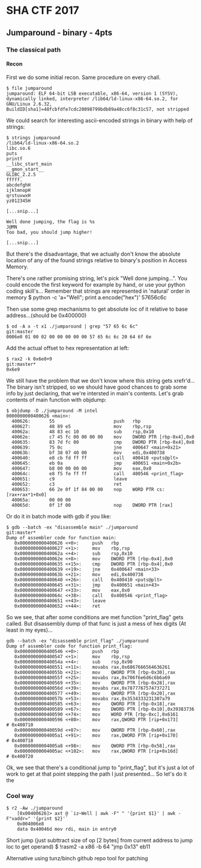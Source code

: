 # SHA CTF 2017
## Jumparound - binary - 4pts
### The classical path
#### Recon
First we do some initial recon. Same procedure on every chall.

	$ file jumparound
	jumparound: ELF 64-bit LSB executable, x86-64, version 1 (SYSV), dynamically linked, interpreter /lib64/ld-linux-x86-64.so.2, for GNU/Linux 2.6.32, BuildID[sha1]=48fcbfdfe7cdc20098799bdb89a48cc6f8c31c57, not stripped

We could search for interesting ascii-encoded strings in binary with help of strings:

	$ strings jumparound
	/lib64/ld-linux-x86-64.so.2
	libc.so.6
	puts
	printf
	__libc_start_main
	__gmon_start__
	GLIBC_2.2.5
	fffff.
	abcdefghH
	ijklmnopH
	qrstuvwxH
	yz012345H
	
	[...snip...] 

	Well done jumping, the flag is %s
	J@MN
	Too bad, you should jump higher!
	
	[...snip...]

But there's the disadvantage, that we actually don't know the absolute location of any of the found strings relative to binary's position in Access Memory.

There's one rather promising string, let's pick "Well done jumping...". You could encode the first keyword for example by hand, or use your python coding skill's...
Remember that strings are represented in 'natural' order in memory 
	$ python -c 'a="Well"; print a.encode("hex")'
	57656c6c

Then use some grep mechanisms to get absolute loc of it relative to base address...(should be 0x400000)

	$ od -A x -t x1 ./jumparound | grep "57 65 6c 6c"                                                                         git:master
	0006e0 01 00 02 00 00 00 00 00 57 65 6c 6c 20 64 6f 6e

Add the actual offset to hex representation at left:

	$ rax2 -k 0x6e0+9                                                                                                        git:master*
	0x6e9

We still have the problem that we don't know where this string gets xrefr'd...
The binary isn't stripped, so we should have good chances to grab some info by just declaring, that we're intersted in main's contents.
Let's grab contents of main function with objdump:

	$ objdump -D ./jumparound -M intel
	0000000000400626 <main>:
	  400626:       55                      push   rbp
	  400627:       48 89 e5                mov    rbp,rsp
	  40062a:       48 83 ec 10             sub    rsp,0x10
	  40062e:       c7 45 fc 00 00 00 00    mov    DWORD PTR [rbp-0x4],0x0
	  400635:       83 7d fc 00             cmp    DWORD PTR [rbp-0x4],0x0
	  400639:       75 0c                   jne    400647 <main+0x21>
	  40063b:       bf 38 07 40 00          mov    edi,0x400738
	  400640:       e8 cb fd ff ff          call   400410 <puts@plt>
	  400645:       eb 0a                   jmp    400651 <main+0x2b>
	  400647:       b8 00 00 00 00          mov    eax,0x0
	  40064c:       e8 f5 fe ff ff          call   400546 <print_flag>
	  400651:       c9                      leave  
	  400652:       c3                      ret    
	  400653:       66 2e 0f 1f 84 00 00    nop    WORD PTR cs:[rax+rax*1+0x0]
	  40065a:       00 00 00 
	  40065d:       0f 1f 00                nop    DWORD PTR [rax]

Or do it in batch mode with gdb if you like:

	$ gdb --batch -ex "disassemble main" ./jumparound                                                                        git:master*
	Dump of assembler code for function main:
	   0x0000000000400626 <+0>:     push   rbp
	   0x0000000000400627 <+1>:     mov    rbp,rsp
	   0x000000000040062a <+4>:     sub    rsp,0x10
	   0x000000000040062e <+8>:     mov    DWORD PTR [rbp-0x4],0x0
	   0x0000000000400635 <+15>:    cmp    DWORD PTR [rbp-0x4],0x0
	   0x0000000000400639 <+19>:    jne    0x400647 <main+33>
	   0x000000000040063b <+21>:    mov    edi,0x400738
	   0x0000000000400640 <+26>:    call   0x400410 <puts@plt>
	   0x0000000000400645 <+31>:    jmp    0x400651 <main+43>
	   0x0000000000400647 <+33>:    mov    eax,0x0
	   0x000000000040064c <+38>:    call   0x400546 <print_flag>
	   0x0000000000400651 <+43>:    leave  
	   0x0000000000400652 <+44>:    ret    

So we see, that after some conditions are met function "print_flag" gets called. But disassembly dump of that func is just a mess of hex digits (At least in my eyes)...

	gdb --batch -ex "disassemble print_flag" ./jumparound
	Dump of assembler code for function print_flag:
	   0x0000000000400546 <+0>:     push   rbp
	   0x0000000000400547 <+1>:     mov    rbp,rsp
	   0x000000000040054a <+4>:     sub    rsp,0x90
	   0x0000000000400551 <+11>:    movabs rax,0x6867666564636261
	   0x000000000040055b <+21>:    mov    QWORD PTR [rbp-0x30],rax
	   0x000000000040055f <+25>:    movabs rax,0x706f6e6d6c6b6a69
	   0x0000000000400569 <+35>:    mov    QWORD PTR [rbp-0x28],rax
	   0x000000000040056d <+39>:    movabs rax,0x7877767574737271
	   0x0000000000400577 <+49>:    mov    QWORD PTR [rbp-0x20],rax
	   0x000000000040057b <+53>:    movabs rax,0x3534333231307a79
	   0x0000000000400585 <+63>:    mov    QWORD PTR [rbp-0x18],rax
	   0x0000000000400589 <+67>:    mov    DWORD PTR [rbp-0x10],0x39383736
	   0x0000000000400590 <+74>:    mov    WORD PTR [rbp-0xc],0x6161
	   0x0000000000400596 <+80>:    mov    rax,QWORD PTR [rip+0x173]        # 0x400710
	   0x000000000040059d <+87>:    mov    QWORD PTR [rbp-0x60],rax
	   0x00000000004005a1 <+91>:    mov    rax,QWORD PTR [rip+0x170]        # 0x400718
	   0x00000000004005a8 <+98>:    mov    QWORD PTR [rbp-0x58],rax
	   0x00000000004005ac <+102>:   mov    rax,QWORD PTR [rip+0x16d]        # 0x400720

Ok, we see that there's a conditional jump to "print_flag", but it's just a lot of work to get at that point stepping the path I just presented...
So let's do it the 

### Cool way

	$ r2 -Aw ./jumparound
		[0x00400626]> axt @ `iz~Well | awk -F" " '{print $1}' | awk -F"vaddr=" '{print $2}'`
		0x004006e8
		data 0x40046d mov rdi, main in entry0
Short jump (just subttract size of op [2 bytes] from current address to jump loc to get operand)
	$ !rasm2 -a x86 -b 64 "jmp 0x13"
	eb11

Alternative using tunz/binch github repo tool for patching
	
